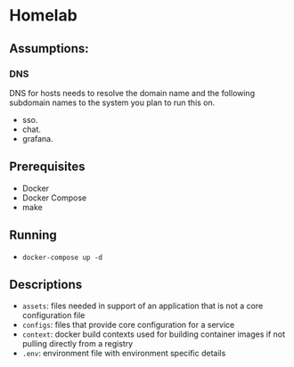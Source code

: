 # Homelab

## Assumptions:
### DNS
DNS for hosts needs to resolve the domain name and the following subdomain names to the system you plan to run this on.
* sso.
* chat.
* grafana.

## Prerequisites 
* Docker
* Docker Compose
* make

## Running
* `docker-compose up -d`

## Descriptions
* `assets`: files needed in support of an application that is not a core configuration file
* `configs`: files that provide core configuration for a service
* `context`: docker build contexts used for building container images if not pulling directly from a registry
* `.env`: environment file with environment specific details